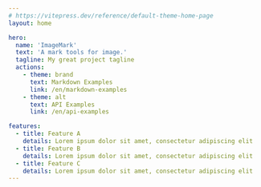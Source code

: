 ```yaml
---
# https://vitepress.dev/reference/default-theme-home-page
layout: home

hero:
  name: 'ImageMark'
  text: 'A mark tools for image.'
  tagline: My great project tagline
  actions:
    - theme: brand
      text: Markdown Examples
      link: /en/markdown-examples
    - theme: alt
      text: API Examples
      link: /en/api-examples

features:
  - title: Feature A
    details: Lorem ipsum dolor sit amet, consectetur adipiscing elit
  - title: Feature B
    details: Lorem ipsum dolor sit amet, consectetur adipiscing elit
  - title: Feature C
    details: Lorem ipsum dolor sit amet, consectetur adipiscing elit
---
```

